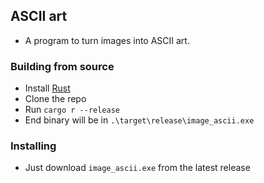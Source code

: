 ## ASCII art
- A program to turn images into ASCII art.

### Building from source
- Install [Rust](https://www.rust-lang.org/)
- Clone the repo
- Run `cargo r --release`
- End binary will be in `.\target\release\image_ascii.exe`
### Installing
- Just download `image_ascii.exe` from the latest release